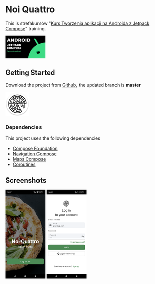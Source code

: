 # Noi Quattro

This is strefakursów "[Kurs Tworzenia aplikacji na Androida z Jetpack Compose](https://strefakursow.pl/kursy/programowanie/kurs_tworzenia_aplikacji_na_androida_z_jetpack_compose.html)" training.

<img src="screen/course.jpg" alt="Icon" width="25%" /> 

## Getting Started

Download the project from [Github](https://github.com/Maniak-pl/NoiQuattro), the updated branch is **master**

[<img src="screen/icon.png" alt="Icon" width="15%" />](app/app-debug.apk)

### Dependencies

This project uses the following dependencies

- [Compose Foundation](https://developer.android.com/jetpack/androidx/releases/compose-foundation)
- [Navigation Compose](https://developer.android.com/jetpack/androidx/releases/navigation)
- [Maps Compose](https://developers.google.com/maps/documentation/android-sdk/maps-compose)
- [Coroutines](https://developer.android.com/kotlin/coroutines)


## Screenshots

<img src="screen/screen_1.png" alt="Screenshot 1" width="25%" /> <img src="screen/screen_2.png" alt="Screenshot 1" width="25%" /> 
